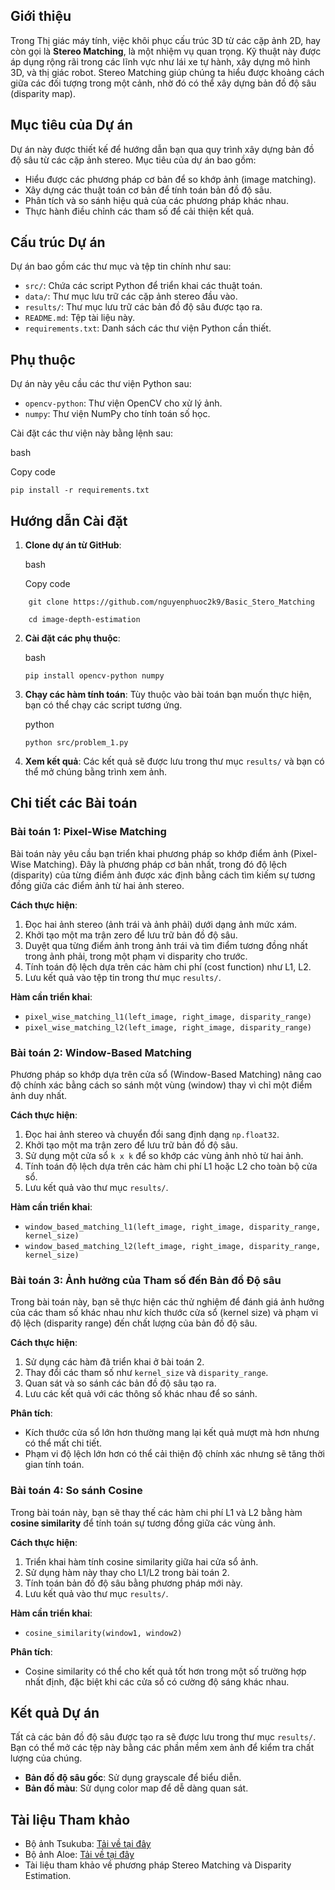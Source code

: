 Giới thiệu
----------

Trong Thị giác máy tính, việc khôi phục cấu trúc 3D từ các cặp ảnh 2D, hay còn gọi là **Stereo Matching**, là một nhiệm vụ quan trọng. Kỹ thuật này được áp dụng rộng rãi trong các lĩnh vực như lái xe tự hành, xây dựng mô hình 3D, và thị giác robot. Stereo Matching giúp chúng ta hiểu được khoảng cách giữa các đối tượng trong một cảnh, nhờ đó có thể xây dựng bản đồ độ sâu (disparity map).

Mục tiêu của Dự án
------------------

Dự án này được thiết kế để hướng dẫn bạn qua quy trình xây dựng bản đồ độ sâu từ các cặp ảnh stereo. Mục tiêu của dự án bao gồm:

-   Hiểu được các phương pháp cơ bản để so khớp ảnh (image matching).
-   Xây dựng các thuật toán cơ bản để tính toán bản đồ độ sâu.
-   Phân tích và so sánh hiệu quả của các phương pháp khác nhau.
-   Thực hành điều chỉnh các tham số để cải thiện kết quả.

Cấu trúc Dự án
--------------

Dự án bao gồm các thư mục và tệp tin chính như sau:

-   `src/`: Chứa các script Python để triển khai các thuật toán.
-   `data/`: Thư mục lưu trữ các cặp ảnh stereo đầu vào.
-   `results/`: Thư mục lưu trữ các bản đồ độ sâu được tạo ra.
-   `README.md`: Tệp tài liệu này.
-   `requirements.txt`: Danh sách các thư viện Python cần thiết.

Phụ thuộc
---------

Dự án này yêu cầu các thư viện Python sau:

-   `opencv-python`: Thư viện OpenCV cho xử lý ảnh.
-   `numpy`: Thư viện NumPy cho tính toán số học.

Cài đặt các thư viện này bằng lệnh sau:

bash

Copy code

`pip install -r requirements.txt`

Hướng dẫn Cài đặt
-----------------

1.  **Clone dự án từ GitHub**:

    bash

    Copy code
```
    git clone https://github.com/nguyenphuoc2k9/Basic_Stero_Matching
    
    cd image-depth-estimation
```


2.  **Cài đặt các phụ thuộc**:

    bash

    `pip install opencv-python numpy`

3.  **Chạy các hàm tính toán**: Tùy thuộc vào bài toán bạn muốn thực hiện, bạn có thể chạy các script tương ứng.

    python


    `python src/problem_1.py`

4.  **Xem kết quả**: Các kết quả sẽ được lưu trong thư mục `results/` và bạn có thể mở chúng bằng trình xem ảnh.

Chi tiết các Bài toán
---------------------

### Bài toán 1: Pixel-Wise Matching

Bài toán này yêu cầu bạn triển khai phương pháp so khớp điểm ảnh (Pixel-Wise Matching). Đây là phương pháp cơ bản nhất, trong đó độ lệch (disparity) của từng điểm ảnh được xác định bằng cách tìm kiếm sự tương đồng giữa các điểm ảnh từ hai ảnh stereo.

**Cách thực hiện**:

1.  Đọc hai ảnh stereo (ảnh trái và ảnh phải) dưới dạng ảnh mức xám.
2.  Khởi tạo một ma trận zero để lưu trữ bản đồ độ sâu.
3.  Duyệt qua từng điểm ảnh trong ảnh trái và tìm điểm tương đồng nhất trong ảnh phải, trong một phạm vi disparity cho trước.
4.  Tính toán độ lệch dựa trên các hàm chi phí (cost function) như L1, L2.
5.  Lưu kết quả vào tệp tin trong thư mục `results/`.

**Hàm cần triển khai**:

-   `pixel_wise_matching_l1(left_image, right_image, disparity_range)`
-   `pixel_wise_matching_l2(left_image, right_image, disparity_range)`

### Bài toán 2: Window-Based Matching

Phương pháp so khớp dựa trên cửa sổ (Window-Based Matching) nâng cao độ chính xác bằng cách so sánh một vùng (window) thay vì chỉ một điểm ảnh duy nhất.

**Cách thực hiện**:

1.  Đọc hai ảnh stereo và chuyển đổi sang định dạng `np.float32`.
2.  Khởi tạo một ma trận zero để lưu trữ bản đồ độ sâu.
3.  Sử dụng một cửa sổ `k x k` để so khớp các vùng ảnh nhỏ từ hai ảnh.
4.  Tính toán độ lệch dựa trên các hàm chi phí L1 hoặc L2 cho toàn bộ cửa sổ.
5.  Lưu kết quả vào thư mục `results/`.

**Hàm cần triển khai**:

-   `window_based_matching_l1(left_image, right_image, disparity_range, kernel_size)`
-   `window_based_matching_l2(left_image, right_image, disparity_range, kernel_size)`

### Bài toán 3: Ảnh hưởng của Tham số đến Bản đồ Độ sâu

Trong bài toán này, bạn sẽ thực hiện các thử nghiệm để đánh giá ảnh hưởng của các tham số khác nhau như kích thước cửa sổ (kernel size) và phạm vi độ lệch (disparity range) đến chất lượng của bản đồ độ sâu.

**Cách thực hiện**:

1.  Sử dụng các hàm đã triển khai ở bài toán 2.
2.  Thay đổi các tham số như `kernel_size` và `disparity_range`.
3.  Quan sát và so sánh các bản đồ độ sâu tạo ra.
4.  Lưu các kết quả với các thông số khác nhau để so sánh.

**Phân tích**:

-   Kích thước cửa sổ lớn hơn thường mang lại kết quả mượt mà hơn nhưng có thể mất chi tiết.
-   Phạm vi độ lệch lớn hơn có thể cải thiện độ chính xác nhưng sẽ tăng thời gian tính toán.

### Bài toán 4: So sánh Cosine

Trong bài toán này, bạn sẽ thay thế các hàm chi phí L1 và L2 bằng hàm **cosine similarity** để tính toán sự tương đồng giữa các vùng ảnh.

**Cách thực hiện**:

1.  Triển khai hàm tính cosine similarity giữa hai cửa sổ ảnh.
2.  Sử dụng hàm này thay cho L1/L2 trong bài toán 2.
3.  Tính toán bản đồ độ sâu bằng phương pháp mới này.
4.  Lưu kết quả vào thư mục `results/`.

**Hàm cần triển khai**:

-   `cosine_similarity(window1, window2)`

**Phân tích**:

-   Cosine similarity có thể cho kết quả tốt hơn trong một số trường hợp nhất định, đặc biệt khi các cửa sổ có cường độ sáng khác nhau.

Kết quả Dự án
-------------

Tất cả các bản đồ độ sâu được tạo ra sẽ được lưu trong thư mục `results/`. Bạn có thể mở các tệp này bằng các phần mềm xem ảnh để kiểm tra chất lượng của chúng.

-   **Bản đồ độ sâu gốc**: Sử dụng grayscale để biểu diễn.
-   **Bản đồ màu**: Sử dụng color map để dễ dàng quan sát.

Tài liệu Tham khảo
------------------

-   Bộ ảnh Tsukuba: [Tải về tại đây](https://drive.google.com/file/d/14gf8bcym_lTcvjZQmg8kwq3aXkENBxMQ/view?usp=sharing)
-   Bộ ảnh Aloe: [Tải về tại đây](https://drive.google.com/file/d/1wxmiUdqMciuTOs0ouKEISl8-iTVXdOWn/view?usp=sharing)
-   Tài liệu tham khảo về phương pháp Stereo Matching và Disparity Estimation.